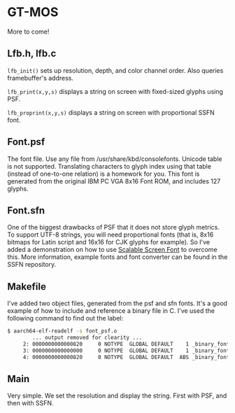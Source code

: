 GT-MOS
============================

More to come!

Lfb.h, lfb.c
------------

`lfb_init()` sets up resolution, depth, and color channel order. Also queries framebuffer's address.

`lfb_print(x,y,s)` displays a string on screen with fixed-sized glyphs using PSF.

`lfb_proprint(x,y,s)` displays a string on screen with proportional SSFN font.

Font.psf
--------

The font file. Use any file from /usr/share/kbd/consolefonts. Unicode table is not supported. Translating
characters to glyph index using that table (instead of one-to-one relation) is a homework for you. This font
is generated from the original IBM PC VGA 8x16 Font ROM, and includes 127 glyphs.

Font.sfn
--------

One of the biggest drawbacks of PSF that it does not store glyph metrics. To support UTF-8 strings, you will
need proportional fonts (that is, 8x16 bitmaps for Latin script and 16x16 for CJK glyphs for example). So I've
added a demonstration on how to use [Scalable Screen Font](https://gitlab.com/bztsrc/scalable-font2) to
overcome this. More information, example fonts and font converter can be found in the SSFN repository.

Makefile
--------

I've added two object files, generated from the psf and sfn fonts. It's a good example of how to
include and reference a binary file in C. I've used the following command to find out the label:

```sh
$ aarch64-elf-readelf -s font_psf.o
        ... output removed for clearity ...
     2: 0000000000000820     0 NOTYPE  GLOBAL DEFAULT    1 _binary_font_psf_end
     3: 0000000000000000     0 NOTYPE  GLOBAL DEFAULT    1 _binary_font_psf_start
     4: 0000000000000820     0 NOTYPE  GLOBAL DEFAULT  ABS _binary_font_psf_size
```

Main
----

Very simple. We set the resolution and display the string. First with PSF, and then with SSFN.
